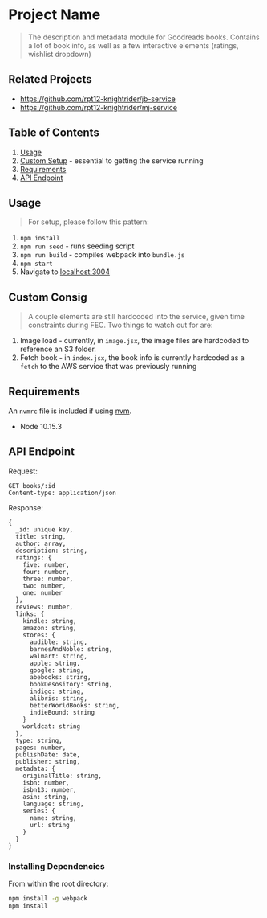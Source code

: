 # Project Name

> The description and metadata module for Goodreads books. Contains a lot of book info, as well as a few interactive elements (ratings, wishlist dropdown)

## Related Projects

  - https://github.com/rpt12-knightrider/jb-service
  - https://github.com/rpt12-knightrider/mj-service

## Table of Contents

1. [Usage](#Usage)
2. [Custom Setup](#custom%20setup) - essential to getting the service running
3. [Requirements](#requirements)
4. [API Endpoint](#api%20endpoint)

## Usage

> For setup, please follow this pattern:

1. `npm install`
2. `npm run seed` - runs seeding script
3. `npm run build` - compiles webpack into `bundle.js`
4. `npm start`
5. Navigate to [localhost:3004](http://localhost:3004)

## Custom Consig

> A couple elements are still hardcoded into the service, given time constraints during FEC. Two things to watch out for are:

1. Image load - currently, in `image.jsx`, the image files are hardcoded to reference an S3 folder.
2. Fetch book - in `index.jsx`, the book info is currently hardcoded as a `fetch` to the AWS service that was previously running

## Requirements

An `nvmrc` file is included if using [nvm](https://github.com/creationix/nvm).

- Node 10.15.3

## API Endpoint

Request:
```
GET books/:id
Content-type: application/json
```

Response:
```
{
  _id: unique key,
  title: string,
  author: array,
  description: string,
  ratings: {
    five: number,
    four: number,
    three: number,
    two: number,
    one: number
  },
  reviews: number,
  links: {
    kindle: string,
    amazon: string,
    stores: {
      audible: string,
      barnesAndNoble: string,
      walmart: string,
      apple: string,
      google: string,
      abebooks: string,
      bookDesository: string,
      indigo: string,
      alibris: string,
      betterWorldBooks: string,
      indieBound: string
    }
    worldcat: string
  },
  type: string,
  pages: number,
  publishDate: date,
  publisher: string,
  metadata: {
    originalTitle: string,
    isbn: number,
    isbn13: number,
    asin: string,
    language: string,
    series: {
      name: string,
      url: string
    }
  }
}
```

### Installing Dependencies

From within the root directory:

```sh
npm install -g webpack
npm install
```

